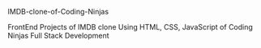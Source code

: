 IMDB-clone-of-Coding-Ninjas

FrontEnd Projects of IMDB clone Using HTML, CSS, JavaScript of Coding Ninjas Full Stack Development